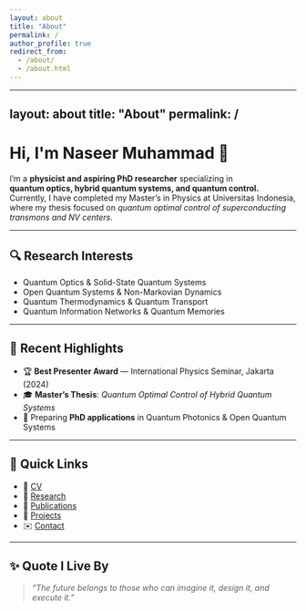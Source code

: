 ```yaml
---
layout: about
title: "About"
permalink: /
author_profile: true
redirect_from: 
  - /about/
  - /about.html
---
```


---
layout: about
title: "About"
permalink: /
---

# Hi, I'm Naseer Muhammad 👋

I’m a **physicist and aspiring PhD researcher** specializing in  
**quantum optics, hybrid quantum systems, and quantum control.**  
Currently, I have completed my Master’s in Physics at Universitas Indonesia,  
where my thesis focused on *quantum optimal control of superconducting transmons and NV centers*.

---

## 🔍 Research Interests
- Quantum Optics & Solid-State Quantum Systems  
- Open Quantum Systems & Non-Markovian Dynamics  
- Quantum Thermodynamics & Quantum Transport  
- Quantum Information Networks & Quantum Memories  

---

## 📌 Recent Highlights
- 🏆 **Best Presenter Award** — International Physics Seminar, Jakarta (2024)  
- 🎓 **Master’s Thesis**: *Quantum Optimal Control of Hybrid Quantum Systems*  
- 📖 Preparing **PhD applications** in Quantum Photonics & Open Quantum Systems  

---

## 📂 Quick Links
- 📑 [CV](assets/pdf/cv.pdf)  
- 🧪 [Research](research.md)  
- 📜 [Publications](publications.md)  
- 💼 [Projects](portfolio.md)  
- ✉️ [Contact](contact.md)  

---

## ✨ Quote I Live By
> *“The future belongs to those who can imagine it, design it, and execute it.”*  


